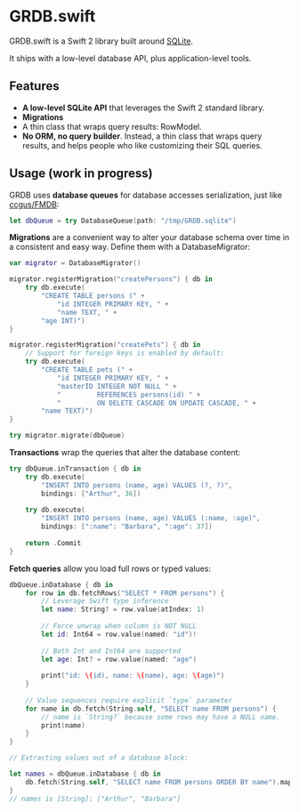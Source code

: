 GRDB.swift
==========

GRDB.swift is a Swift 2 library built around [SQLite](https://www.sqlite.org).

It ships with a low-level database API, plus application-level tools.


Features
--------

- **A low-level SQLite API** that leverages the Swift 2 standard library.
- **Migrations**
- A thin class that wraps query results: RowModel.
- **No ORM, no query builder**. Instead, a thin class that wraps query results, and helps people who like customizing their SQL queries.


## Usage (work in progress)

GRDB uses **database queues** for database accesses serialization, just like [ccgus/FMDB](https://github.com/ccgus/fmdb):

```swift
let dbQueue = try DatabaseQueue(path: "/tmp/GRDB.sqlite")
```

**Migrations** are a convenient way to alter your database schema over time in a consistent and easy way. Define them with a DatabaseMigrator:

```swift
var migrator = DatabaseMigrator()

migrator.registerMigration("createPersons") { db in
    try db.execute(
        "CREATE TABLE persons (" +
            "id INTEGER PRIMARY KEY, " +
            "name TEXT, " +
        "age INT)")
}

migrator.registerMigration("createPets") { db in
    // Support for foreign keys is enabled by default:
    try db.execute(
        "CREATE TABLE pets (" +
            "id INTEGER PRIMARY KEY, " +
            "masterID INTEGER NOT NULL " +
            "         REFERENCES persons(id) " +
            "         ON DELETE CASCADE ON UPDATE CASCADE, " +
        "name TEXT)")
}

try migrator.migrate(dbQueue)
```


**Transactions** wrap the queries that alter the database content:

```swift
try dbQueue.inTransaction { db in
    try db.execute(
        "INSERT INTO persons (name, age) VALUES (?, ?)",
        bindings: ["Arthur", 36])
    
    try db.execute(
        "INSERT INTO persons (name, age) VALUES (:name, :age)",
        bindings: [":name": "Barbara", ":age": 37])
    
    return .Commit
}
```


**Fetch queries** allow you load full rows or typed values:

```swift
dbQueue.inDatabase { db in
    for row in db.fetchRows("SELECT * FROM persons") {
        // Leverage Swift type inference
        let name: String? = row.value(atIndex: 1)
        
        // Force unwrap when column is NOT NULL
        let id: Int64 = row.value(named: "id")!
        
        // Both Int and Int64 are supported
        let age: Int? = row.value(named: "age")
        
        print("id: \(id), name: \(name), age: \(age)")
    }
    
    // Value sequences require explicit `type` parameter
    for name in db.fetch(String.self, "SELECT name FROM persons") {
        // name is `String?` because some rows may have a NULL name.
        print(name)
    }
}

// Extracting values out of a database block:

let names = dbQueue.inDatabase { db in
    db.fetch(String.self, "SELECT name FROM persons ORDER BY name").map { $0! }
}
// names is [String]: ["Arthur", "Barbara"]
```
